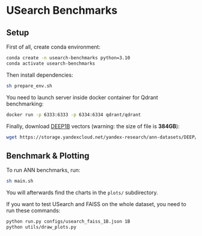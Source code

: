# USearch Benchmarks

## Setup

First of all, create conda environment:

```sh
conda create -n usearch-benchmarks python=3.10
conda activate usearch-benchmarks
```

Then install dependencies:
```sh
sh prepare_env.sh
```

You need to launch server inside docker container for Qdrant benchmarking:

```sh
docker run -p 6333:6333 -p 6334:6334 qdrant/qdrant
```

Finally, download [DEEP1B](https://research.yandex.com/blog/benchmarks-for-billion-scale-similarity-search) vectors (warning: the size of file is __384GB__):

```sh
wget https://storage.yandexcloud.net/yandex-research/ann-datasets/DEEP/base.1B.fbin -P data
```

## Benchmark & Plotting

To run ANN benchmarks, run:

```sh
sh main.sh
```

You will afterwards find the charts in the `plots/` subdirectory.

If you want to test USearch and FAISS on the whole dataset, you need to run these commands:

```sh
python run.py configs/usearch_faiss_1B.json 1B
python utils/draw_plots.py
```